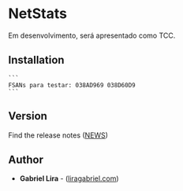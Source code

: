 # NetStats

Em desenvolvimento, será apresentado como TCC.
  
## Installation

    ```
    FSANs para testar: 038AD969 038D60D9
    ```

## Version

Find the release notes ([NEWS](https://github.com/liragabriel/DS/blob/master/NEWS.md))

## Author

* **Gabriel Lira** - ([liragabriel.com](http://www.liragabriel.com))
